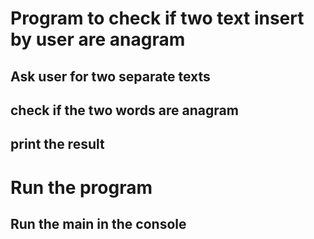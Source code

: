 # Program to check if two text insert by user are anagram
## Ask user for two separate texts
## check if the two words are anagram
## print the result

# Run the program
## Run the main in the console